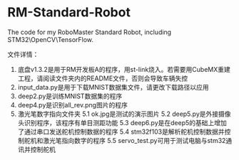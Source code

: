 # RM-Standard-Robot
The code for my RoboMaster Standard Robot, including STM32\OpenCV\TensorFlow.

文件详情：
1. 底盘v1.3.2是用于RM开发板A的程序，用st-link烧入。若需要用CubeMX重建工程，请阅读文件夹内的README文件，否则会导致车辆失控
2. input_data.py是用于下载MNIST数据集文件，请更改下载路径以应用
3. deep2.py是训练MNIST数据集的程序
4. deep4.py是识别all_rev.png图片的程序
5. 激光笔数字指向文件夹
5.1 ok.jpg是测试的演示图片
5.2 deep5.py是外接摄像头识别程序，该程序有单目测距功能
5.3 deep6.py是在deep5的基础上增加了通过串口发送舵机控制数据的程序
5.4 stm32f103是解析舵机控制数据并控制舵机和激光笔指向数字的程序
5.5 servo_test.py可用于测试电脑与stm32通讯并控制舵机
